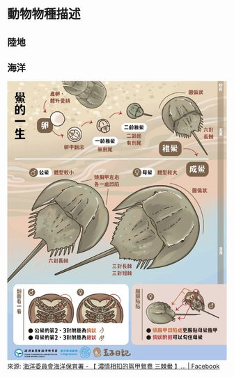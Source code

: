 # 動物物種描述


## 陸地

## 海洋

![hourceshoe-crab](../../assets/nature/horseshoe-crab.jpg)
來源: [海洋委員會海洋保育署 - 【 濃情相扣的盔甲鴛鴦 三棘鱟 】... | Facebook](https://www.facebook.com/ocaoactaiwan/posts/pfbid02jhTgCTcEEofe8zV6pARNV6iMiPbJVwTFk9ModSnDZ3xJ77kJniZmRTBdcEk2K5BFl)
